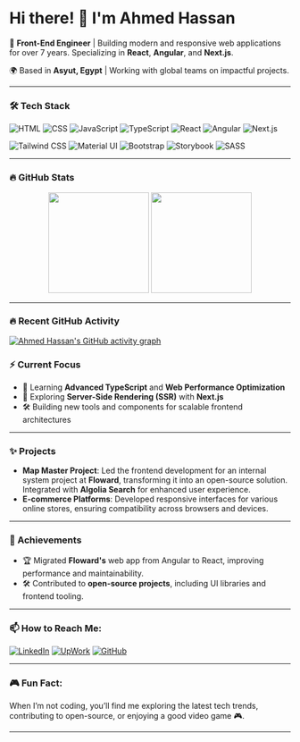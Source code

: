 # Hi there! 👋 I'm Ahmed Hassan

🚀 **Front-End Engineer** | Building modern and responsive web applications for over 7 years. Specializing in **React**, **Angular**, and **Next.js**.

🌍 Based in **Asyut, Egypt** | Working with global teams on impactful projects.

---

### 🛠️ Tech Stack

![HTML](https://img.shields.io/badge/HTML-E34F26?style=for-the-badge&logo=html5&logoColor=white)
![CSS](https://img.shields.io/badge/CSS-1572B6?style=for-the-badge&logo=css3&logoColor=white)
![JavaScript](https://img.shields.io/badge/JavaScript-F7DF1E?style=for-the-badge&logo=javascript&logoColor=black)
![TypeScript](https://img.shields.io/badge/TypeScript-007ACC?style=for-the-badge&logo=typescript&logoColor=white)
![React](https://img.shields.io/badge/React-61DAFB?style=for-the-badge&logo=react&logoColor=black)
![Angular](https://img.shields.io/badge/Angular-DD0031?style=for-the-badge&logo=angular&logoColor=white)
![Next.js](https://img.shields.io/badge/Next.js-000000?style=for-the-badge&logo=nextdotjs&logoColor=white)

![Tailwind CSS](https://img.shields.io/badge/Tailwind%20CSS-38B2AC?style=for-the-badge&logo=tailwind-css&logoColor=white)
![Material UI](https://img.shields.io/badge/Material%20UI-0081CB?style=for-the-badge&logo=mui&logoColor=white)
![Bootstrap](https://img.shields.io/badge/Bootstrap-563D7C?style=for-the-badge&logo=bootstrap&logoColor=white)
![Storybook](https://img.shields.io/badge/Storybook-FF4785?style=for-the-badge&logo=storybook&logoColor=white)
![SASS](https://img.shields.io/badge/SASS-CC6699?style=for-the-badge&logo=sass&logoColor=white)

---

### 🔥 GitHub Stats

<div align="center">
  <img height="180em" src="https://github-readme-stats.vercel.app/api?username=7ssan91&show_icons=true&theme=radical&hide_border=true&include_all_commits=true&count_private=true" />
  <img height="180em" src="https://github-readme-stats.vercel.app/api/top-langs/?username=7ssan91&layout=compact&langs_count=7&theme=radical&hide_border=true" />
</div>

---
### 🔥 Recent GitHub Activity
[![Ahmed Hassan's GitHub activity graph](https://github-readme-activity-graph.vercel.app/graph?username=7ssan91&theme=react-dark)](https://github.com/7ssan91)

### ⚡ Current Focus

- 🌱 Learning **Advanced TypeScript** and **Web Performance Optimization**
- 🔭 Exploring **Server-Side Rendering (SSR)** with **Next.js**
- 🛠️ Building new tools and components for scalable frontend architectures

---

### ✨ Projects

- **Map Master Project**: Led the frontend development for an internal system project at **Floward**, transforming it into an open-source solution. Integrated with **Algolia Search** for enhanced user experience.
- **E-commerce Platforms**: Developed responsive interfaces for various online stores, ensuring compatibility across browsers and devices.

---

### 🚀 Achievements

- 🏆 Migrated **Floward's** web app from Angular to React, improving performance and maintainability.
- 🛠️ Contributed to **open-source projects**, including UI libraries and frontend tooling.

---

### 📫 How to Reach Me:

[![LinkedIn](https://img.shields.io/badge/LinkedIn-blue?style=for-the-badge&logo=linkedin&logoColor=white)](https://www.linkedin.com/in/7ssan91/)
[![UpWork](https://img.shields.io/badge/UpWork-green?style=for-the-badge&logo=upwork&logoColor=white)](https://www.upwork.com/freelancers/~01f5699e5bd980aa20)
[![GitHub](https://img.shields.io/badge/GitHub-000?style=for-the-badge&logo=github&logoColor=white)](https://github.com/7ssan91)

---

### 🎮 Fun Fact:

When I’m not coding, you’ll find me exploring the latest tech trends, contributing to open-source, or enjoying a good video game 🎮.

---

